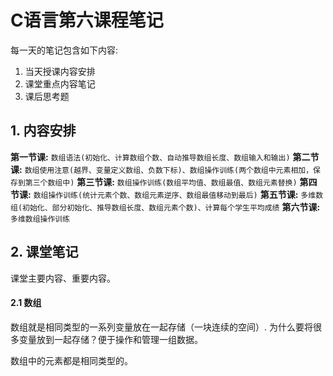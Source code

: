 #  C语言第六课程笔记

每一天的笔记包含如下内容:

1. 当天授课内容安排
2. 课堂重点内容笔记
3. 课后思考题



## 1. 内容安排

**第一节课:**   `数组语法(初始化、计算数组个数、自动推导数组长度、数组输入和输出)`
**第二节课:**   `数组使用注意(越界、变量定义数组、负数下标)、数组操作训练(两个数组中元素相加，保存到第三个数组中)`
**第三节课:**   `数组操作训练(数组平均值、数组最值、数组元素替换)`
**第四节课:**   `数组操作训练(统计元素个数、数组元素逆序、数组最值移动到最后)`
**第五节课:**   `多维数组(初始化、部分初始化、推导数组长度、数组元素个数)、计算每个学生平均成绩`
**第六节课:**   `多维数组操作训练`



## 2. 课堂笔记

课堂主要内容、重要内容。



#### 2.1 数组

数组就是相同类型的一系列变量放在一起存储（一块连续的空间）. 为什么要将很多变量放到一起存储？便于操作和管理一组数据。

数组中的元素都是相同类型的。






